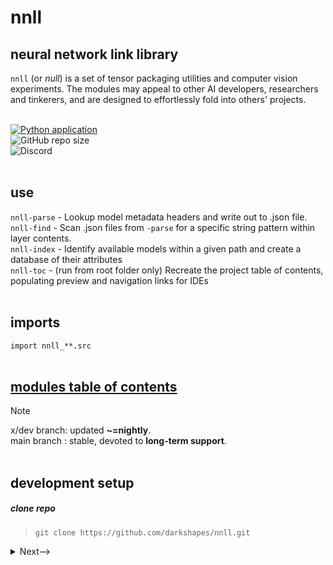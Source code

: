 

# nnll

## neural network link library
`nnll` (or <em>null</em>) is a set of tensor packaging utilities and computer vision experiments. The modules may appeal to other AI developers, researchers and tinkerers, and are designed to effortlessly fold into others' projects.
<br>
<br>

[![Python application](https://github.com/darkshapes/nnll/actions/workflows/python-app.yml/badge.svg)](https://github.com/darkshapes/nnll/actions/workflows/python-app.yml)<br>
![GitHub repo size](https://img.shields.io/github/repo-size/darkshapes/nnll)<br>
![Discord](https://img.shields.io/discord/1266757128249675867)<br>
<br>

## use

`nnll-parse`   - Lookup model metadata headers and write out to .json file.<br>
`nnll-find`    - Scan .json files from `-parse` for a specific string pattern within layer contents.<br>
`nnll-index`   - Identify available models within a given path and create a database of their attributes<br>
`nnll-toc`     - (run from root folder only) Recreate the project table of contents, populating preview and navigation links for IDEs<br>
<br>

## imports
`import nnll_**.src`
<br><br>

## [modules table of contents](https://github.com/darkshapes/nnll/blob/main/modules/toc.md)

> [!NOTE]
> x/dev branch: updated **~=nightly**.<br>
> main branch : stable, devoted to **long-term support**.
<br><br>

## development setup


##### clone repo

> ```
> git clone https://github.com/darkshapes/nnll.git
> ```

<details> <summary> <a>Next--></a></summary>

#####  create virtual environment
> ```
> py -m venv .venv_nnll
> ```

<details> <summary> <a>Next--></a></summary>

##### 3 activate --> (windows powershell)
> ```
> Set-ExecutionPolicy Bypass -Scope Process -Force; .venv_nnll\Scripts\Activate.ps1
> ```

##### 3 activate --> ( linux | macos)
> ```
> .venv_nnll/bin/activate
> ```

<details> <summary> <a>Next--></a></summary>

##### 4 install
> ```
> cd nnll
> pip install -e .
> ```

##### Done.
</details>
</details>
</details>
<br><br><br>
